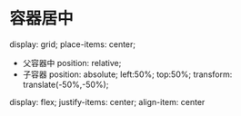 # 容器居中

display: grid;
place-items: center;

- 父容器中
  position: relative;
- 子容器
  position: absolute;
  left:50%;
  top:50%;
  transform: translate(-50%,-50%);

display: flex;
justify-items: center;
align-item: center
